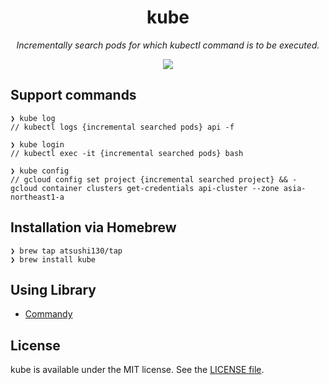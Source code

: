 <p align="center">
    <h1 align="center">kube</h1>
</p1>

<p align="center"><i>Incrementally search pods for which kubectl command is to be executed.</i></p>

<p align="center">
    <a href=".license-mit"><img src="https://img.shields.io/badge/license-MIT-blue.svg"></a> 
</p>

## Support commands
```
❯ kube log
// kubectl logs {incremental searched pods} api -f
```

```
❯ kube login
// kubectl exec -it {incremental searched pods} bash
```

```
❯ kube config
// gcloud config set project {incremental searched project} && - gcloud container clusters get-credentials api-cluster --zone asia-northeast1-a
```

## Installation via Homebrew
```
❯ brew tap atsushi130/tap
❯ brew install kube
```


## Using Library
- [Commandy](https://github.com/atsushi130/Commandy)

## License
kube is available under the MIT license. See the [LICENSE file](https://github.com/atsushi130/kube/blob/master/license-mit).
